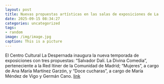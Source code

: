 ```yaml
---
layout: post
title: Nuevas propuestas artísticas en las salas de exposiciones de La Despernada
date: 2025-09-15 08:34:27
categories: uncategorized
tags:
- random
image: /img/image.jpg
caption: This is a picture
---
```

El Centro Cultural La Despernada inaugura la nueva temporada de exposiciones con tres propuestas: “Salvador Dalí. La Divina Comedia”, perteneciente a la Red Itiner de la Comunidad de Madrid; “Mujeres”, a cargo de Ana María Martínez Garzón, y “Doce cucharas”, a cargo de María Méndez de Vigo y Germán Cano.  [link](https://www.ayto-villacanada.es/noticias/nuevas-propuestas-artisticas-en-las-salas-de-exposiciones-de-la-despernada/)
